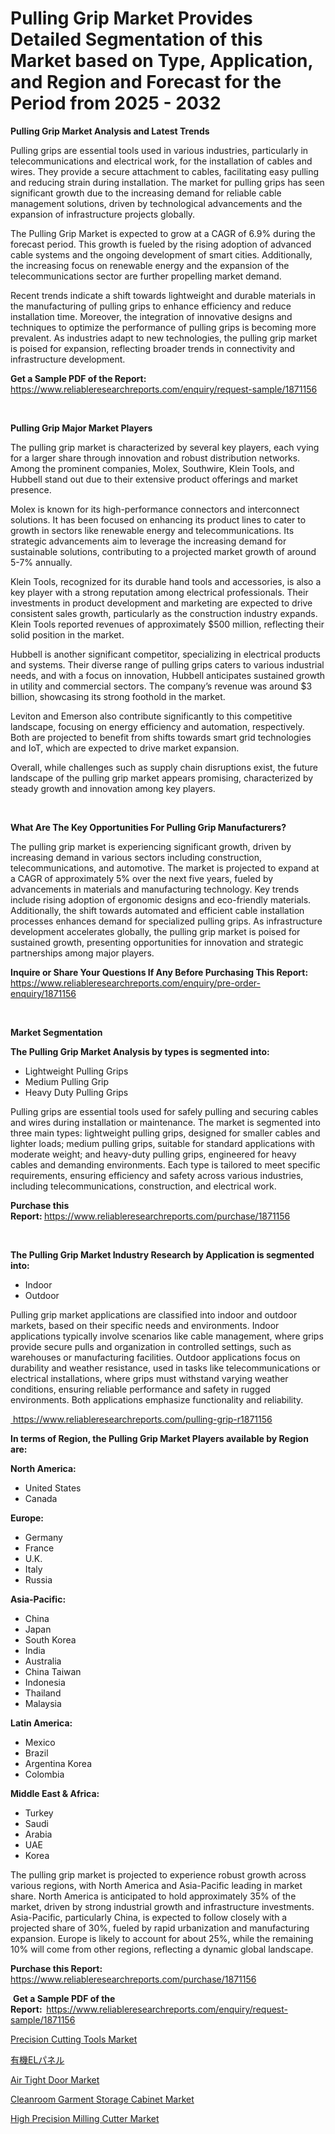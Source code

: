 <p><h1>Pulling Grip Market Provides Detailed Segmentation of this Market based on Type, Application, and Region and Forecast for the Period from 2025 - 2032</h1></p><p><strong>Pulling Grip Market Analysis and Latest Trends</strong></p>
<p><p>Pulling grips are essential tools used in various industries, particularly in telecommunications and electrical work, for the installation of cables and wires. They provide a secure attachment to cables, facilitating easy pulling and reducing strain during installation. The market for pulling grips has seen significant growth due to the increasing demand for reliable cable management solutions, driven by technological advancements and the expansion of infrastructure projects globally.</p><p>The Pulling Grip Market is expected to grow at a CAGR of 6.9% during the forecast period. This growth is fueled by the rising adoption of advanced cable systems and the ongoing development of smart cities. Additionally, the increasing focus on renewable energy and the expansion of the telecommunications sector are further propelling market demand. </p><p>Recent trends indicate a shift towards lightweight and durable materials in the manufacturing of pulling grips to enhance efficiency and reduce installation time. Moreover, the integration of innovative designs and techniques to optimize the performance of pulling grips is becoming more prevalent. As industries adapt to new technologies, the pulling grip market is poised for expansion, reflecting broader trends in connectivity and infrastructure development.</p></p>
<p><strong>Get a Sample PDF of the Report:&nbsp;</strong> <a href="https://www.reliableresearchreports.com/enquiry/request-sample/1871156?utm_campaign=48&utm_medium=2&utm_source=Github&utm_content=ia&utm_term=11042025&utm_id=pulling-grip">https://www.reliableresearchreports.com/enquiry/request-sample/1871156</a></p>
<p>&nbsp;</p>
<p><strong>Pulling Grip Major Market Players</strong></p>
<p><p>The pulling grip market is characterized by several key players, each vying for a larger share through innovation and robust distribution networks. Among the prominent companies, Molex, Southwire, Klein Tools, and Hubbell stand out due to their extensive product offerings and market presence.</p><p>Molex is known for its high-performance connectors and interconnect solutions. It has been focused on enhancing its product lines to cater to growth in sectors like renewable energy and telecommunications. Its strategic advancements aim to leverage the increasing demand for sustainable solutions, contributing to a projected market growth of around 5-7% annually.</p><p>Klein Tools, recognized for its durable hand tools and accessories, is also a key player with a strong reputation among electrical professionals. Their investments in product development and marketing are expected to drive consistent sales growth, particularly as the construction industry expands. Klein Tools reported revenues of approximately $500 million, reflecting their solid position in the market.</p><p>Hubbell is another significant competitor, specializing in electrical products and systems. Their diverse range of pulling grips caters to various industrial needs, and with a focus on innovation, Hubbell anticipates sustained growth in utility and commercial sectors. The company’s revenue was around $3 billion, showcasing its strong foothold in the market.</p><p>Leviton and Emerson also contribute significantly to this competitive landscape, focusing on energy efficiency and automation, respectively. Both are projected to benefit from shifts towards smart grid technologies and IoT, which are expected to drive market expansion.</p><p>Overall, while challenges such as supply chain disruptions exist, the future landscape of the pulling grip market appears promising, characterized by steady growth and innovation among key players.</p></p>
<p>&nbsp;</p>
<p><strong>What Are The Key Opportunities For Pulling Grip Manufacturers?</strong></p>
<p><p>The pulling grip market is experiencing significant growth, driven by increasing demand in various sectors including construction, telecommunications, and automotive. The market is projected to expand at a CAGR of approximately 5% over the next five years, fueled by advancements in materials and manufacturing technology. Key trends include rising adoption of ergonomic designs and eco-friendly materials. Additionally, the shift towards automated and efficient cable installation processes enhances demand for specialized pulling grips. As infrastructure development accelerates globally, the pulling grip market is poised for sustained growth, presenting opportunities for innovation and strategic partnerships among major players.</p></p>
<p><strong>Inquire or Share Your Questions If Any Before Purchasing This Report:</strong> <a href="https://www.reliableresearchreports.com/enquiry/pre-order-enquiry/1871156?utm_campaign=48&utm_medium=2&utm_source=Github&utm_content=ia&utm_term=11042025&utm_id=pulling-grip">https://www.reliableresearchreports.com/enquiry/pre-order-enquiry/1871156</a></p>
<p>&nbsp;</p>
<p><strong>Market Segmentation</strong></p>
<p><strong>The Pulling Grip Market Analysis by types is segmented into:</strong></p>
<p><ul><li>Lightweight Pulling Grips</li><li>Medium Pulling Grip</li><li>Heavy Duty Pulling Grips</li></ul></p>
<p><p>Pulling grips are essential tools used for safely pulling and securing cables and wires during installation or maintenance. The market is segmented into three main types: lightweight pulling grips, designed for smaller cables and lighter loads; medium pulling grips, suitable for standard applications with moderate weight; and heavy-duty pulling grips, engineered for heavy cables and demanding environments. Each type is tailored to meet specific requirements, ensuring efficiency and safety across various industries, including telecommunications, construction, and electrical work.</p></p>
<p><strong>Purchase this Report:&nbsp;</strong><a href="https://www.reliableresearchreports.com/purchase/1871156?utm_campaign=48&utm_medium=2&utm_source=Github&utm_content=ia&utm_term=11042025&utm_id=pulling-grip">https://www.reliableresearchreports.com/purchase/1871156</a></p>
<p>&nbsp;</p>
<p><strong>The Pulling Grip Market Industry Research by Application is segmented into:</strong></p>
<p><ul><li>Indoor</li><li>Outdoor</li></ul></p>
<p><p>Pulling grip market applications are classified into indoor and outdoor markets, based on their specific needs and environments. Indoor applications typically involve scenarios like cable management, where grips provide secure pulls and organization in controlled settings, such as warehouses or manufacturing facilities. Outdoor applications focus on durability and weather resistance, used in tasks like telecommunications or electrical installations, where grips must withstand varying weather conditions, ensuring reliable performance and safety in rugged environments. Both applications emphasize functionality and reliability.</p></p>
<p><a href="https://www.reliableresearchreports.com/pulling-grip-r1871156?utm_campaign=48&utm_medium=2&utm_source=Github&utm_content=ia&utm_term=11042025&utm_id=pulling-grip">&nbsp;https://www.reliableresearchreports.com/pulling-grip-r1871156</a></p>
<p><strong>In terms of Region, the Pulling Grip Market Players available by Region are:</strong></p>
<p>
    <p> <strong> North America: </strong>
        <ul>
            <li>United States</li>
            <li>Canada</li>
        </ul>
        </p> 
    <p> <strong> Europe: </strong>
        <ul>
            <li>Germany</li>
            <li>France</li>
            <li>U.K.</li>
            <li>Italy</li>
            <li>Russia</li>
        </ul>
        </p> 
    <p> <strong> Asia-Pacific: </strong>
        <ul>
            <li>China</li>
            <li>Japan</li>
            <li>South Korea</li>
            <li>India</li>
            <li>Australia</li>
            <li>China Taiwan</li>
            <li>Indonesia</li>
            <li>Thailand</li>
            <li>Malaysia</li>
        </ul>
        </p> 
    <p> <strong> Latin America: </strong>
        <ul>
            <li>Mexico</li>
            <li>Brazil</li>
            <li>Argentina Korea</li>
            <li>Colombia</li>
        </ul>
        </p> 
    <p> <strong> Middle East & Africa: </strong>
        <ul>
            <li>Turkey</li>
            <li>Saudi</li>
            <li>Arabia</li>
            <li>UAE</li>
            <li>Korea</li>
        </ul>
    </p>
    </p>
<p><p>The pulling grip market is projected to experience robust growth across various regions, with North America and Asia-Pacific leading in market share. North America is anticipated to hold approximately 35% of the market, driven by strong industrial growth and infrastructure investments. Asia-Pacific, particularly China, is expected to follow closely with a projected share of 30%, fueled by rapid urbanization and manufacturing expansion. Europe is likely to account for about 25%, while the remaining 10% will come from other regions, reflecting a dynamic global landscape.</p></p>
<p><strong>Purchase this Report: </strong><a href="https://www.reliableresearchreports.com/purchase/1871156?utm_campaign=48&utm_medium=2&utm_source=Github&utm_content=ia&utm_term=11042025&utm_id=pulling-grip">https://www.reliableresearchreports.com/purchase/1871156</a></p>
<p>&nbsp;<strong>Get a Sample PDF of the Report:&nbsp;&nbsp;</strong><a href="https://www.reliableresearchreports.com/enquiry/request-sample/1871156?utm_campaign=48&utm_medium=2&utm_source=Github&utm_content=ia&utm_term=11042025&utm_id=pulling-grip">https://www.reliableresearchreports.com/enquiry/request-sample/1871156</a></p>
<p><strong></strong></p>
<p><p><a href="https://github.com/milievkulov/Market-Research-Report-List-1/blob/main/precision-cutting-tools-market.md?utm_campaign=48&utm_medium=2&utm_source=Github&utm_content=ia&utm_term=11042025&utm_id=pulling-grip">Precision Cutting Tools Market</a></p><p><a href="https://github.com/lababdou/Market-Research-Report-List-7/blob/main/139264654834.md?utm_campaign=48&utm_medium=2&utm_source=Github&utm_content=ia&utm_term=11042025&utm_id=pulling-grip">有機ELパネル</a></p><p><a href="https://github.com/roffefaith6l/Market-Research-Report-List-1/blob/main/air-tight-door-market.md?utm_campaign=48&utm_medium=2&utm_source=Github&utm_content=ia&utm_term=11042025&utm_id=pulling-grip">Air Tight Door Market</a></p><p><a href="https://github.com/semenbobbaxu/Market-Research-Report-List-1/blob/main/cleanroom-garment-storage-cabinet-market.md?utm_campaign=48&utm_medium=2&utm_source=Github&utm_content=ia&utm_term=11042025&utm_id=pulling-grip">Cleanroom Garment Storage Cabinet Market</a></p><p><a href="https://github.com/erkidrhoy/Market-Research-Report-List-1/blob/main/high-precision-milling-cutter-market.md?utm_campaign=48&utm_medium=2&utm_source=Github&utm_content=ia&utm_term=11042025&utm_id=pulling-grip">High Precision Milling Cutter Market</a></p></p>
